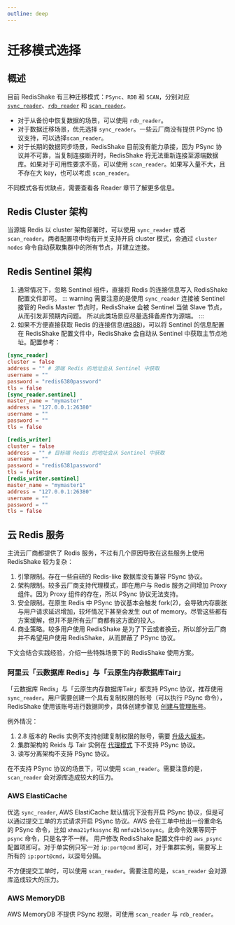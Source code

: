 ```yaml
---
outline: deep
---
```


# 迁移模式选择

## 概述

目前 RedisShake 有三种迁移模式：`PSync`、`RDB` 和
`SCAN`，分别对应 [`sync_reader`](../reader/sync_reader.md)、[`rdb_reader`](../reader/rdb_reader.md)
和 [`scan_reader`](../reader/scan_reader.md)。

* 对于从备份中恢复数据的场景，可以使用 `rdb_reader`。
* 对于数据迁移场景，优先选择 `sync_reader`。一些云厂商没有提供 PSync 协议支持，可以选择`scan_reader`。
* 对于长期的数据同步场景，RedisShake 目前没有能力承接，因为 PSync 协议并不可靠，当复制连接断开时，RedisShake 将无法重新连接至源端数据库。如果对于可用性要求不高，可以使用 `scan_reader`。如果写入量不大，且不存在大 key，也可以考虑 `scan_reader`。

不同模式各有优缺点，需要查看各 Reader 章节了解更多信息。

## Redis Cluster 架构

当源端 Redis 以 cluster 架构部署时，可以使用 `sync_reader` 或者 `scan_reader`。两者配置项中均有开关支持开启 cluster 模式，会通过 `cluster nodes` 命令自动获取集群中的所有节点，并建立连接。

## Redis Sentinel 架构

1. 通常情况下，忽略 Sentinel 组件，直接将 Redis 的连接信息写入 RedisShake 配置文件即可。
::: warning
需要注意的是使用 `sync_reader` 连接被 Sentinel 接管的 Redis Master 节点时，RedisShake 会被 Sentinel 当做 Slave 节点，从而引发非预期内问题。
所以此类场景应尽量选择备库作为源端。
:::
2. 如果不方便直接获取 Redis 的连接信息([#888](https://github.com/tair-opensource/RedisShake/pull/888#issuecomment-2513984861))，可以将 Sentinel 的信息配置在 RedisShake 配置文件中，RedisShake 会自动从 Sentinel 中获取主节点地址。配置参考：
```toml
[sync_reader]
cluster = false
address = "" # 源端 Redis 的地址会从 Sentinel 中获取
username = ""
password = "redis6380password"
tls = false
[sync_reader.sentinel]
master_name = "mymaster"
address = "127.0.0.1:26380"
username = ""
password = ""
tls = false

[redis_writer]
cluster = false
address = "" # 目标端 Redis 的地址会从 Sentinel 中获取
username = ""
password = "redis6381password"
tls = false
[redis_writer.sentinel]
master_name = "mymaster1"
address = "127.0.0.1:26380"
username = ""
password = ""
tls = false

```

## 云 Redis 服务

主流云厂商都提供了 Redis 服务，不过有几个原因导致在这些服务上使用 RedisShake 较为复杂：
1. 引擎限制。存在一些自研的 Redis-like 数据库没有兼容 PSync 协议。
2. 架构限制。较多云厂商支持代理模式，即在用户与 Redis 服务之间增加 Proxy 组件。因为 Proxy 组件的存在，所以 PSync 协议无法支持。
3. 安全限制。在原生 Redis 中 PSync 协议基本会触发 fork(2)，会导致内存膨胀与用户请求延迟增加，较坏情况下甚至会发生 out of memory。尽管这些都有方案缓解，但并不是所有云厂商都有这方面的投入。
4. 商业策略。较多用户使用 RedisShake 是为了下云或者换云，所以部分云厂商并不希望用户使用 RedisShake，从而屏蔽了 PSync 协议。

下文会结合实践经验，介绍一些特殊场景下的 RedisShake 使用方案。

### 阿里云「云数据库 Redis」与「云原生内存数据库Tair」

「云数据库 Redis」与「云原生内存数据库Tair」都支持 PSync 协议，推荐使用 `sync_reader`。用户需要创建一个具有复制权限的账号（可以执行 PSync 命令），RedisShake 使用该账号进行数据同步，具体创建步骤见 [创建与管理账号](https://help.aliyun.com/zh/redis/user-guide/create-and-manage-database-accounts)。

例外情况：
1. 2.8 版本的 Redis 实例不支持创建复制权限的账号，需要 [升级大版本](https://help.aliyun.com/zh/redis/user-guide/upgrade-the-major-version-1)。
2. 集群架构的 Reids 与 Tair 实例在 [代理模式](https://help.aliyun.com/zh/redis/product-overview/cluster-master-replica-instances#section-h69-izd-531) 下不支持 PSync 协议。
3. 读写分离架构不支持 PSync 协议。

在不支持 PSync 协议的场景下，可以使用 `scan_reader`。需要注意的是，`scan_reader` 会对源库造成较大的压力。

### AWS ElastiCache 

优选 `sync_reader`, AWS ElastiCache 默认情况下没有开启 PSync 协议，但是可以通过提交工单的方式请求开启 PSync 协议。AWS 会在工单中给出一份重命名的 PSync 命令，比如 `xhma21yfkssync` 和 `nmfu2bl5osync`。此命令效果等同于 `psync` 命令，只是名字不一样。
用户修改 RedisShake 配置文件中的 `aws_psync` 配置项即可。对于单实例只写一对 `ip:port@cmd` 即可，对于集群实例，需要写上所有的 `ip:port@cmd`，以逗号分隔。

不方便提交工单时，可以使用 `scan_reader`。需要注意的是，`scan_reader` 会对源库造成较大的压力。

### AWS MemoryDB

AWS MemoryDB 不提供 PSync 权限，可使用 `scan_reader` 与 `rdb_reader`。




